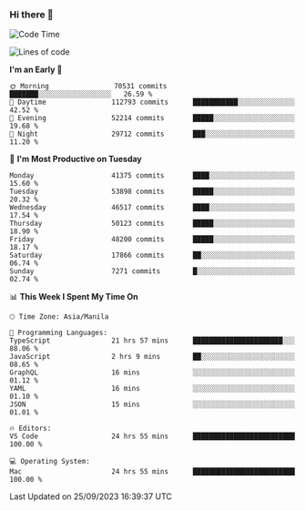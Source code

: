 ### Hi there 👋

<!--START_SECTION:waka-->
![Code Time](http://img.shields.io/badge/Code%20Time-4%2C361%20hrs%2045%20mins-blue)

![Lines of code](https://img.shields.io/badge/From%20Hello%20World%20I%27ve%20Written-104.8%20million%20lines%20of%20code-blue)

**I'm an Early 🐤** 

```text
🌞 Morning                70531 commits       ███████░░░░░░░░░░░░░░░░░░   26.59 % 
🌆 Daytime                112793 commits      ███████████░░░░░░░░░░░░░░   42.52 % 
🌃 Evening                52214 commits       █████░░░░░░░░░░░░░░░░░░░░   19.68 % 
🌙 Night                  29712 commits       ███░░░░░░░░░░░░░░░░░░░░░░   11.20 % 
```
📅 **I'm Most Productive on Tuesday** 

```text
Monday                   41375 commits       ████░░░░░░░░░░░░░░░░░░░░░   15.60 % 
Tuesday                  53898 commits       █████░░░░░░░░░░░░░░░░░░░░   20.32 % 
Wednesday                46517 commits       ████░░░░░░░░░░░░░░░░░░░░░   17.54 % 
Thursday                 50123 commits       █████░░░░░░░░░░░░░░░░░░░░   18.90 % 
Friday                   48200 commits       █████░░░░░░░░░░░░░░░░░░░░   18.17 % 
Saturday                 17866 commits       ██░░░░░░░░░░░░░░░░░░░░░░░   06.74 % 
Sunday                   7271 commits        █░░░░░░░░░░░░░░░░░░░░░░░░   02.74 % 
```


📊 **This Week I Spent My Time On** 

```text
🕑︎ Time Zone: Asia/Manila

💬 Programming Languages: 
TypeScript               21 hrs 57 mins      ██████████████████████░░░   88.06 % 
JavaScript               2 hrs 9 mins        ██░░░░░░░░░░░░░░░░░░░░░░░   08.65 % 
GraphQL                  16 mins             ░░░░░░░░░░░░░░░░░░░░░░░░░   01.12 % 
YAML                     16 mins             ░░░░░░░░░░░░░░░░░░░░░░░░░   01.10 % 
JSON                     15 mins             ░░░░░░░░░░░░░░░░░░░░░░░░░   01.01 % 

🔥 Editors: 
VS Code                  24 hrs 55 mins      █████████████████████████   100.00 % 

💻 Operating System: 
Mac                      24 hrs 55 mins      █████████████████████████   100.00 % 
```


 Last Updated on 25/09/2023 16:39:37 UTC
<!--END_SECTION:waka-->


<!--
**rad182/rad182** is a ✨ _special_ ✨ repository because its `README.md` (this file) appears on your GitHub profile.

Here are some ideas to get you started:

- 🔭 I’m currently working on ...
- 🌱 I’m currently learning ...
- 👯 I’m looking to collaborate on ...
- 🤔 I’m looking for help with ...
- 💬 Ask me about ...
- 📫 How to reach me: ...
- 😄 Pronouns: ...
- ⚡ Fun fact: ...
-->
